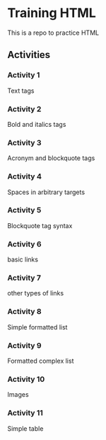 # Training HTML

This is a repo to practice HTML

## Activities

### Activity 1

Text tags

### Activity 2

Bold and italics tags

### Activity 3

Acronym and blockquote tags

### Activity 4

Spaces in arbitrary targets

### Activity 5

Blockquote tag syntax

### Activity 6

basic links

### Activity 7

other types of links

### Activity 8

Simple formatted list

### Activity 9

Formatted complex list

### Activity 10

Images

### Activity 11

Simple table